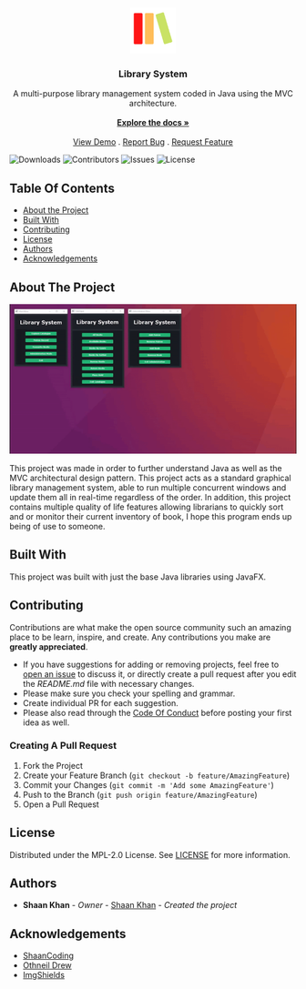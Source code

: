 <br/>
<p align="center">
  <a href="https://github.com/ShaanCoding/Library-System">
    <img src="images/logo.png" alt="Logo" width="80" height="80">
  </a>

<h3 align="center">Library System</h3>

<p align="center">
    A multi-purpose library management system coded in Java using the MVC architecture.
    <br/>
    <br/>
    <a href="https://github.com/ShaanCoding/Library-System"><strong>Explore the docs »</strong></a>
    <br/>
    <br/>
    <a href="https://github.com/ShaanCoding/Library-System">View Demo</a>
    .
    <a href="https://github.com/ShaanCoding/Library-System/issues">Report Bug</a>
    .
    <a href="https://github.com/ShaanCoding/Library-System/issues">Request Feature</a>
  </p>
</p>

![Downloads](https://img.shields.io/github/downloads/ShaanCoding/Library-System/total) ![Contributors](https://img.shields.io/github/contributors/ShaanCoding/Library-System?color=dark-green) ![Issues](https://img.shields.io/github/issues/ShaanCoding/Library-System) ![License](https://img.shields.io/github/license/ShaanCoding/Library-System) 

## Table Of Contents

* [About the Project](#about-the-project)
* [Built With](#built-with)
* [Contributing](#contributing)
* [License](#license)
* [Authors](#authors)
* [Acknowledgements](#acknowledgements)

## About The Project

![Screen Shot](images/showcase.gif)

This project was made in order to further understand Java as well as the MVC architectural design pattern. This project acts as a standard graphical library management system, able to run multiple concurrent windows and update them all in real-time regardless of the order. In addition, this project contains multiple quality of life features allowing librarians to quickly sort and or monitor their current inventory of book, I hope this program ends up being of use to someone.

## Built With

This project was built with just the base Java libraries using JavaFX.

## Contributing

Contributions are what make the open source community such an amazing place to be learn, inspire, and create. Any contributions you make are **greatly appreciated**.

* If you have suggestions for adding or removing projects, feel free to [open an issue](https://github.com/ShaanCoding/Library-System/issues/new) to discuss it, or directly create a pull request after you edit the *README.md* file with necessary changes.
* Please make sure you check your spelling and grammar.
* Create individual PR for each suggestion.
* Please also read through the [Code Of Conduct](https://github.com/ShaanCoding/Library-System/blob/main/CODE_OF_CONDUCT.md) before posting your first idea as well.

### Creating A Pull Request

1. Fork the Project
2. Create your Feature Branch (`git checkout -b feature/AmazingFeature`)
3. Commit your Changes (`git commit -m 'Add some AmazingFeature'`)
4. Push to the Branch (`git push origin feature/AmazingFeature`)
5. Open a Pull Request

## License

Distributed under the MPL-2.0 License. See [LICENSE](https://github.com/ShaanCoding/Library-System/blob/main/LICENSE.md) for more information.

## Authors

* **Shaan Khan** - *Owner* - [Shaan Khan](https://github.com/ShaanCoding/) - *Created the project*

## Acknowledgements

* [ShaanCoding](https://github.com/ShaanCoding/)
* [Othneil Drew](https://github.com/othneildrew/Best-README-Template)
* [ImgShields](https://shields.io/)
